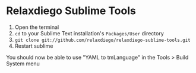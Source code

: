 Relaxdiego Sublime Tools
========================

 1. Open the terminal
 1. `cd` to your Sublime Text installation's `Packages/User` directory
 1. `git clone git://github.com/relaxdiego/relaxdiego-sublime-tools.git`
 1. Restart sublime

You should now be able to use "YAML to tmLanguage" in the Tools > Build System menu